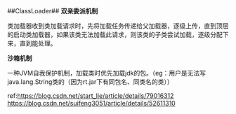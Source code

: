##ClassLoader##
**双亲委派机制**

类加载器收到类加载请求时，先将加载任务传递给父加载器，逐级上传，直到顶层的启动类加载器，如果该类无法加载此请求，则该类的子类尝试加载，逐级分配下来，直到能处理。

**沙箱机制**

一种JVM自我保护机制，加载类时优先加载jdk的包。（eg：用户是无法写java.lang.String类的（因为rt.jar下有同包名、同类名的类））


ref:https://blog.csdn.net/start_lie/article/details/79016312
https://blog.csdn.net/suifeng3051/article/details/52611310
